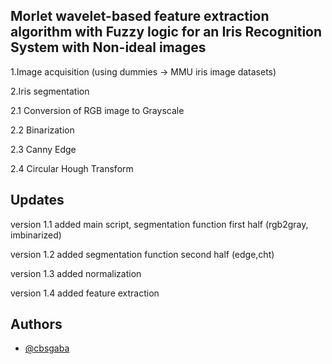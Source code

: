 ## Morlet wavelet-based feature extraction algorithm with Fuzzy logic for an Iris Recognition System with Non-ideal images

1.Image acquisition (using dummies -> MMU iris image datasets)

2.Iris segmentation

2.1  Conversion of RGB image to Grayscale

2.2 Binarization 

2.3 Canny Edge 

2.4 Circular Hough Transform


## Updates

version 1.1 added main script, segmentation function first half (rgb2gray, imbinarized)

version 1.2 added segmentation function second half (edge,cht)

version 1.3 added normalization

version 1.4 added feature extraction

## Authors

- [@cbsgaba](https://github.com/cbsgaba)

